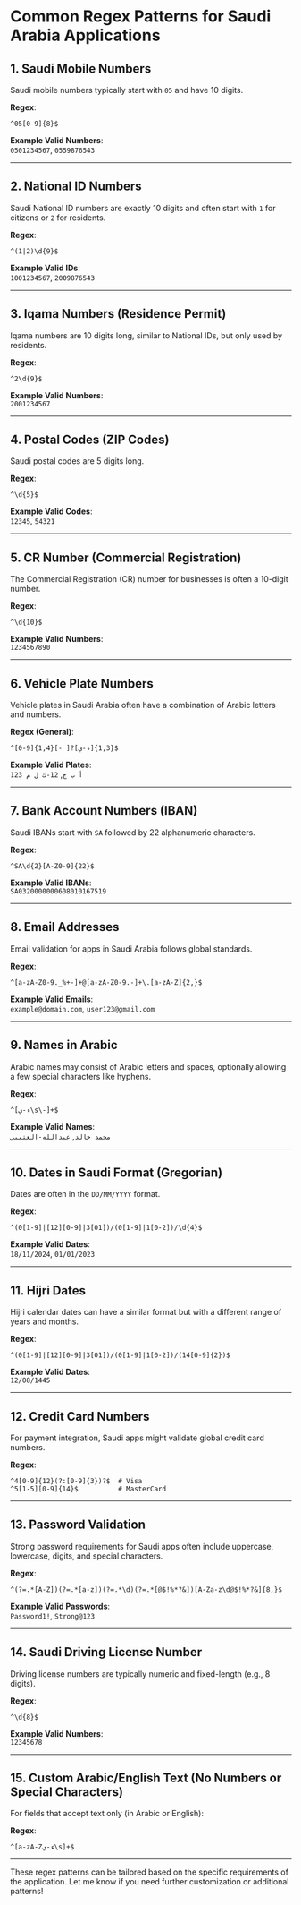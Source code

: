 
# Common Regex Patterns for Saudi Arabia Applications

## 1. Saudi Mobile Numbers
Saudi mobile numbers typically start with `05` and have 10 digits.

**Regex**:  
```regex
^05[0-9]{8}$
```

**Example Valid Numbers**:  
`0501234567`, `0559876543`

---

## 2. National ID Numbers
Saudi National ID numbers are exactly 10 digits and often start with `1` for citizens or `2` for residents.

**Regex**:  
```regex
^(1|2)\d{9}$
```

**Example Valid IDs**:  
`1001234567`, `2009876543`

---

## 3. Iqama Numbers (Residence Permit)
Iqama numbers are 10 digits long, similar to National IDs, but only used by residents.

**Regex**:  
```regex
^2\d{9}$
```

**Example Valid Numbers**:  
`2001234567`

---

## 4. Postal Codes (ZIP Codes)
Saudi postal codes are 5 digits long.

**Regex**:  
```regex
^\d{5}$
```

**Example Valid Codes**:  
`12345`, `54321`

---

## 5. CR Number (Commercial Registration)
The Commercial Registration (CR) number for businesses is often a 10-digit number.

**Regex**:  
```regex
^\d{10}$
```

**Example Valid Numbers**:  
`1234567890`

---

## 6. Vehicle Plate Numbers
Vehicle plates in Saudi Arabia often have a combination of Arabic letters and numbers.

**Regex (General)**:  
```regex
^[0-9]{1,4}[- ]?[ء-ي]{1,3}$
```

**Example Valid Plates**:  
`123 أ ب ج`, `12-ك ل م`

---

## 7. Bank Account Numbers (IBAN)
Saudi IBANs start with `SA` followed by 22 alphanumeric characters.

**Regex**:  
```regex
^SA\d{2}[A-Z0-9]{22}$
```

**Example Valid IBANs**:  
`SA0320000000608010167519`

---

## 8. Email Addresses
Email validation for apps in Saudi Arabia follows global standards.

**Regex**:  
```regex
^[a-zA-Z0-9._%+-]+@[a-zA-Z0-9.-]+\.[a-zA-Z]{2,}$
```

**Example Valid Emails**:  
`example@domain.com`, `user123@gmail.com`

---

## 9. Names in Arabic
Arabic names may consist of Arabic letters and spaces, optionally allowing a few special characters like hyphens.

**Regex**:  
```regex
^[ء-ي\s\-]+$
```

**Example Valid Names**:  
`محمد خالد`, `عبدالله-العتيبي`

---

## 10. Dates in Saudi Format (Gregorian)
Dates are often in the `DD/MM/YYYY` format.

**Regex**:  
```regex
^(0[1-9]|[12][0-9]|3[01])/(0[1-9]|1[0-2])/\d{4}$
```

**Example Valid Dates**:  
`18/11/2024`, `01/01/2023`

---

## 11. Hijri Dates
Hijri calendar dates can have a similar format but with a different range of years and months.

**Regex**:  
```regex
^(0[1-9]|[12][0-9]|3[01])/(0[1-9]|1[0-2])/(14[0-9]{2})$
```

**Example Valid Dates**:  
`12/08/1445`

---

## 12. Credit Card Numbers
For payment integration, Saudi apps might validate global credit card numbers.

**Regex**:  
```regex
^4[0-9]{12}(?:[0-9]{3})?$  # Visa
^5[1-5][0-9]{14}$          # MasterCard
```

---

## 13. Password Validation
Strong password requirements for Saudi apps often include uppercase, lowercase, digits, and special characters.

**Regex**:  
```regex
^(?=.*[A-Z])(?=.*[a-z])(?=.*\d)(?=.*[@$!%*?&])[A-Za-z\d@$!%*?&]{8,}$
```

**Example Valid Passwords**:  
`Password1!`, `Strong@123`

---

## 14. Saudi Driving License Number
Driving license numbers are typically numeric and fixed-length (e.g., 8 digits).

**Regex**:  
```regex
^\d{8}$
```

**Example Valid Numbers**:  
`12345678`

---

## 15. Custom Arabic/English Text (No Numbers or Special Characters)
For fields that accept text only (in Arabic or English):

**Regex**:  
```regex
^[a-zA-Zء-ي\s]+$
```

---

These regex patterns can be tailored based on the specific requirements of the application. Let me know if you need further customization or additional patterns!
